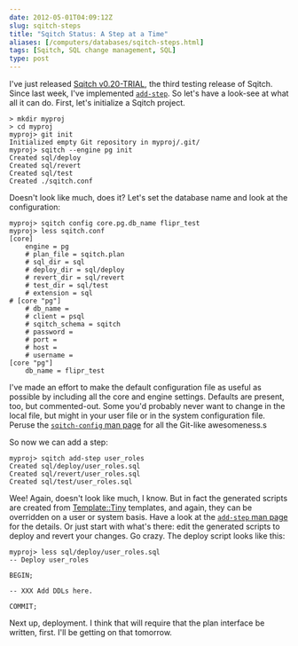 ```yaml
--- 
date: 2012-05-01T04:09:12Z
slug: sqitch-steps
title: "Sqitch Status: A Step at a Time"
aliases: [/computers/databases/sqitch-steps.html]
tags: [Sqitch, SQL change management, SQL]
type: post
---
```


I've just released [Sqitch v0.20-TRIAL], the third testing release of Sqitch.
Since last week, I've implemented [`add-step`]. So let's have a look-see at what
all it can do. First, let's initialize a Sqitch project.

    > mkdir myproj 
    > cd myproj 
    myproj> git init
    Initialized empty Git repository in myproj/.git/
    myproj> sqitch --engine pg init
    Created sql/deploy
    Created sql/revert
    Created sql/test
    Created ./sqitch.conf

Doesn't look like much, does it? Let's set the database name and look at the
configuration:

    myproj> sqitch config core.pg.db_name flipr_test
    myproj> less sqitch.conf
    [core]
        engine = pg
        # plan_file = sqitch.plan
        # sql_dir = sql
        # deploy_dir = sql/deploy
        # revert_dir = sql/revert
        # test_dir = sql/test
        # extension = sql
    # [core "pg"]
        # db_name = 
        # client = psql
        # sqitch_schema = sqitch
        # password = 
        # port = 
        # host = 
        # username = 
    [core "pg"]
        db_name = flipr_test

I've made an effort to make the default configuration file as useful as possible
by including all the core and engine settings. Defaults are present, too, but
commented-out. Some you'd probably never want to change in the local file, but
might in your user file or in the system configuration file. Peruse the
[`sqitch-config` man page][`add-step`] for all the Git-like awesomeness.s

So now we can add a step:

    myproj> sqitch add-step user_roles
    Created sql/deploy/user_roles.sql
    Created sql/revert/user_roles.sql
    Created sql/test/user_roles.sql

Wee! Again, doesn't look like much, I know. But in fact the generated scripts
are created from [Template::Tiny] templates, and again, they can be overridden
on a user or system basis. Have a look at the [`add-step` man page][`add-step`]
for the details. Or just start with what's there: edit the generated scripts to
deploy and revert your changes. Go crazy. The deploy script looks like this:

    myproj> less sql/deploy/user_roles.sql 
    -- Deploy user_roles

    BEGIN;

    -- XXX Add DDLs here.

    COMMIT;

Next up, deployment. I think that will require that the plan interface be
written, first. I'll be getting on that tomorrow.

  [Sqitch v0.20-TRIAL]: https://metacpan.org/dist/App-Sqitch-0.20-TRIAL/
  [`add-step`]: https://metacpan.org/dist/App-Sqitch-0.20-TRIAL/lib/sqitch-add-step.pod
  [Template::Tiny]: https://metacpan.org/pod/Template::Tiny
